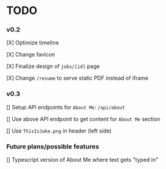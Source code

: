 # TODO

### v0.2

[X] Optimize timeline

[X] Change favicon

[X] Finalize design of `jobs/[id]` page

[X] Change `/resume` to serve static PDF instead of iframe

### v0.3

[] Setup API endpoints for `About Me`: `/api/about`

[] Use above API endpoint to get content for `About Me` section

[] Use `ThisIsJake.png` in header (left side)

### Future plans/possible features

[] Typescript version of About Me where text gets "typed in"